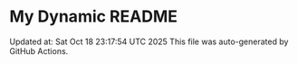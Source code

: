 # My Dynamic README
Updated at: Sat Oct 18 23:17:54 UTC 2025
This file was auto-generated by GitHub Actions.
